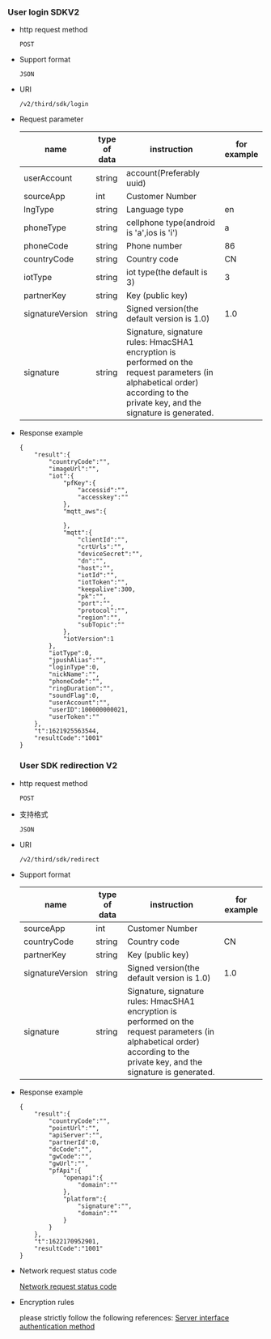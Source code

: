 ### User login SDKV2

- http request method
    ```
    POST
    ```
    
- Support format
    ```
    JSON
    ```
    
- URI
    ```
    /v2/third/sdk/login
    ```
    
- Request parameter

   | name | type of data | instruction | for example |
   | ------ | ------ | ------ | ------ |
   | userAccount | string | account(Preferably uuid) |  |
   | sourceApp | int | Customer Number |  |
   | lngType | string | Language type | en |
   | phoneType | string | cellphone type(android is 'a',ios is 'i') | a |
   | phoneCode | string | Phone number | 86 |
   | countryCode | string | Country code | CN |
   | iotType | string | iot type(the default is 3) | 3 |
   | partnerKey | string | Key (public key) |  |
   | signatureVersion | string | Signed version(the default version is 1.0) | 1.0 |
   | signature | string | Signature, signature rules: HmacSHA1 encryption is performed on the request parameters (in alphabetical order) according to the private key, and the signature is generated.| |
   
- Response example
    ```
    {
        "result":{
            "countryCode":"",
            "imageUrl":"",
            "iot":{
                "pfKey":{
                    "accessid":"",
                    "accesskey":""
                },
                "mqtt_aws":{
    
                },
                "mqtt":{
                    "clientId":"",
                    "crtUrls":"",
                    "deviceSecret":"",
                    "dn":"",
                    "host":"",
                    "iotId":"",
                    "iotToken":"",
                    "keepalive":300,
                    "pk":"",
                    "port":"",
                    "protocol":"",
                    "region":"",
                    "subTopic":""
                },
                "iotVersion":1
            },
            "iotType":0,
            "jpushAlias":"",
            "loginType":0,
            "nickName":"",
            "phoneCode":"",
            "ringDuration":"",
            "soundFlag":0,
            "userAccount":"",
            "userID":100000000021,
            "userToken":""
        },
        "t":1621925563544,
        "resultCode":"1001"
    }
    ```
    

    ### User SDK redirection V2
    
 - http request method
     ```
     POST
     ```
     
 - 支持格式
     ```
     JSON
     ```
     
 - URI
     ```
     /v2/third/sdk/redirect
     ```
     
 - Support format

    | name | type of data | instruction | for example |
    | ------ | ------ | ------ | ------ |
    | sourceApp | int | Customer Number |  |
    | countryCode | string | Country code | CN |
    | partnerKey | string | Key (public key) |  |
    | signatureVersion | string | Signed version(the default version is 1.0) | 1.0 |
    | signature | string | Signature, signature rules: HmacSHA1 encryption is performed on the request parameters (in alphabetical order) according to the private key, and the signature is generated.| |
    
 - Response example
     ```
     {
         "result":{
             "countryCode":"",
             "pointUrl":"",
             "apiServer":"",
             "partnerId":0,
             "dcCode":"",
             "gwCode":"",
             "gwUrl":"",
             "pfApi":{
                 "openapi":{
                     "domain":""
                 },
                 "platform":{
                     "signature":"",
                     "domain":""
                 }
             }
         },
         "t":1622170952901,
         "resultCode":"1001"
     }
     ```
 - Network request status code
 
    [Network request status code](../Common/Code-ENGLISH.md)


 - Encryption rules

    please strictly follow the following references:
    [Server interface authentication method](Server%20interface%20authentication%20method.md)
